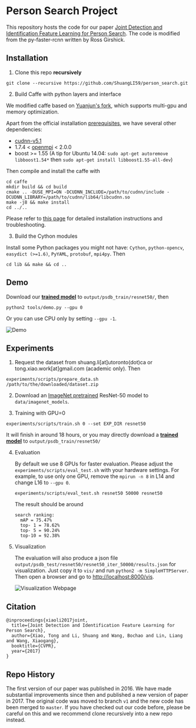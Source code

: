 # Person Search Project

This repository hosts the code for our paper [Joint Detection and Identification Feature Learning for Person Search](https://arxiv.org/abs/1604.01850). The code is modified from the py-faster-rcnn written by Ross Girshick.

## Installation

1. Clone this repo **recursively**

  ```Shell
  git clone --recursive https://github.com/ShuangLI59/person_search.git
  ```

2. Build Caffe with python layers and interface

  We modified caffe based on [Yuanjun's fork](https://github.com/yjxiong/caffe/tree/mem), which supports multi-gpu and memory optimization.

  Apart from the official installation [prerequisites](http://caffe.berkeleyvision.org/installation.html), we have several other dependencies:

  - [cudnn-v5.1](https://developer.nvidia.com/cudnn)
  - 1.7.4 < [openmpi](https://www.open-mpi.org/) < 2.0.0
  - boost >= 1.55 (A tip for Ubuntu 14.04: `sudo apt-get autoremove libboost1.54*` then `sudo apt-get install libboost1.55-all-dev`)

  Then compile and install the caffe with
  ```Shell
  cd caffe
  mkdir build && cd build
  cmake .. -DUSE_MPI=ON -DCUDNN_INCLUDE=/path/to/cudnn/include -DCUDNN_LIBRARY=/path/to/cudnn/lib64/libcudnn.so
  make -j8 && make install
  cd ../..
  ```

  Please refer to [this page](https://github.com/yjxiong/caffe/tree/mem#usage) for detailed installation instructions and troubleshooting.

3. Build the Cython modules

  Install some Python packages you might not have: `Cython`, `python-opencv`, `easydict (>=1.6)`, `PyYAML`, `protobuf`, `mpi4py`. Then
  ```Shell
  cd lib && make && cd ..
  ```

## Demo

Download our [**trained model**](https://drive.google.com/open?id=0B67_d0rLRTQYbVFENlVjdXRSWVE) to `output/psdb_train/resnet50/`, then

```Shell
python2 tools/demo.py --gpu 0
```

Or you can use CPU only by setting ``--gpu -1``.

![Demo](demo.jpg "Demo")


## Experiments

1. Request the dataset from shuang.li[at]utoronto(dot)ca or tong.xiao.work[at]gmail.com (academic only). Then

  ```Shell
  experiments/scripts/prepare_data.sh /path/to/the/downloaded/dataset.zip
  ```

2. Download an [ImageNet pretrained](https://drive.google.com/open?id=0B67_d0rLRTQYUHFjU0pPSExhS1U) ResNet-50 model to `data/imagenet_models`.

3. Training with GPU=0

  ```Shell
  experiments/scripts/train.sh 0 --set EXP_DIR resnet50
  ```

  It will finish in around 18 hours, or you may directly download a [**trained model**](https://drive.google.com/open?id=0B67_d0rLRTQYbVFENlVjdXRSWVE) to `output/psdb_train/resnet50/`

4. Evaluation

    By default we use 8 GPUs for faster evaluation. Please adjust the `experiments/scripts/eval_test.sh` with your hardware settings. For example, to use only one GPU, remove the `mpirun -n 8` in L14 and change L16 to `--gpu 0`.

    ```Shell
    experiments/scripts/eval_test.sh resnet50 50000 resnet50
    ```

    The result should be around

    ```Shell
    search ranking:
      mAP = 75.47%
      top- 1 = 78.62%
      top- 5 = 90.24%
      top-10 = 92.38%
    ```

5. Visualization

    The evaluation will also produce a json file `output/psdb_test/resnet50/resnet50_iter_50000/results.json` for visualization. Just copy it to `vis/` and run `python2 -m SimpleHTTPServer`. Then open a browser and go to [http://localhost:8000/vis](http://localhost:8000/vis).

    ![Visualization Webpage](vis.jpg "Visualization Webpage")

## Citation

    @inproceedings{xiaoli2017joint,
      title={Joint Detection and Identification Feature Learning for Person Search},
      author={Xiao, Tong and Li, Shuang and Wang, Bochao and Lin, Liang and Wang, Xiaogang},
      booktitle={CVPR},
      year={2017}
    }

## Repo History

The first version of our paper was published in 2016. We have made substantial improvements since then and published a new version of paper in 2017. The original code was moved to branch `v1` and the new code has been merged to `master`. If you have checked out our code before, please be careful on this and we recommend clone recursively into a new repo instead.
